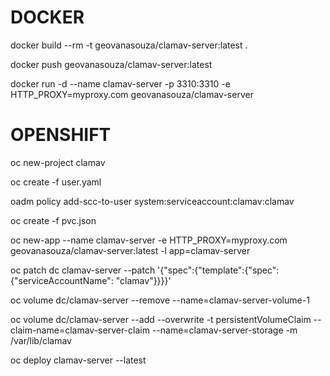 # DOCKER

docker build --rm -t geovanasouza/clamav-server:latest .

docker push geovanasouza/clamav-server:latest

docker run -d --name clamav-server -p 3310:3310 -e HTTP_PROXY=myproxy.com geovanasouza/clamav-server

# OPENSHIFT

oc new-project clamav

oc create -f user.yaml

oadm policy add-scc-to-user system:serviceaccount:clamav:clamav

oc create -f pvc.json

oc new-app --name clamav-server -e HTTP_PROXY=myproxy.com geovanasouza/clamav-server:latest -l app=clamav-server

oc patch dc clamav-server --patch '{"spec":{"template":{"spec":{"serviceAccountName": "clamav"}}}}'

oc volume dc/clamav-server --remove --name=clamav-server-volume-1

oc volume dc/clamav-server --add --overwrite -t persistentVolumeClaim --claim-name=clamav-server-claim --name=clamav-server-storage -m /var/lib/clamav

oc deploy clamav-server --latest
